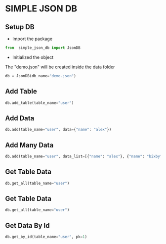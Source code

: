 # SIMPLE JSON DB



## Setup DB
* Import the package
```.py 
from  simple_json_db import JsonDB
```
* Initialized the object

The "demo.json" will be created inside the data folder

```.py 
db = JsonDB(db_name="demo.json")    
```

## Add Table

```.py 
db.add_table(table_name="user")    
```

## Add Data

```.py 
db.add(table_name="user", data={"name": "alex"})    
```

## Add Many Data

```.py 
db.add(table_name="user", data_list=[{"name": "alex"}, {"name": "bixby"}])    
```

## Get Table Data

```.py 
db.get_all(table_name="user") 
```

## Get Table Data

```.py 
db.get_all(table_name="user") 
```

## Get Data By Id

```.py 
db.get_by_id(table_name="user", pk=1)
```





